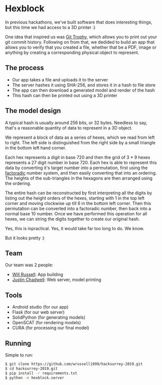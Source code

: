 # Hexblock

In previous hackathons, we've built software that does interesting things, but
this time we had access to a 3D printer :)

One idea that inspired us was [Git Trophy](https://gittrophy.com/), which
allows you to print out your git commit history. Following on from that, we
dedided to build an app that allows you to verify that you created a file,
whether that be a PDF, image or anything by creating a corresponding physical
object to represent.

## The process

- Our app takes a file and uploads it to the server
- The server hashes it using SHA-256, and stores it in a hash to file store
- The app can then download a generated model and render of the hash
- This hash can then be printed out using a 3D printer

## The model design

A typical hash is usually around 256 bits, or 32 bytes. Needless to say, that's
a reasonable quantity of data to represent in a 3D object.

We represent a block of data as a series of hexes, which we read from left to
right. The left side is distinguished from the right side by a small triangle
in the bottom left hand corner.

Each hex represents a digit in base 720 and then the grid of 3 * 9 hexes
represents a 27 digit number in base 720. Each hex is able to represent this
data by converting it's target number into a permutation, first using the
[factoradic](https://en.wikipedia.org/wiki/Factorial_number_system) number
system, and then easily converting that into an ordering. The heights of the
sub-triangles in the hexagons are then arranged using the ordering.

The entire hash can be reconstructed by first interpreting all the digits by
listing out the height orders of the hexes, starting with 1 in the top left
corner and moving clockwise up till 6 in the bottom left corner. Then this
permutation can be converted into a factoradic number, then back into a normal
base 10 number. Once we have performed this operation for all hexes, we can
string the digits together to create our original hash.

Yes, this is inpractical. Yes, it would take far too long to do. We know.

But it looks pretty :)

## Team

Our team was 2 people:

- [Will Russell](https://github.com/wrussell1999): App building
- [Justin Chadwell](https://github.com/jedevc): Web server, model printing

## Tools

- Android studio (for our app)
- Flask (for our web server)
- SolidPython (for generating models)
- OpenSCAT (for rendering models)
- CURA (for processing our final model)

## Running

Simple to run:

```bash
$ git clone https://github.com/wrussell1999/hacksurrey-2019.git
$ cd hacksurrey-2019.git
$ pip install -r requirements.txt
$ python -m hexblock.server
```
